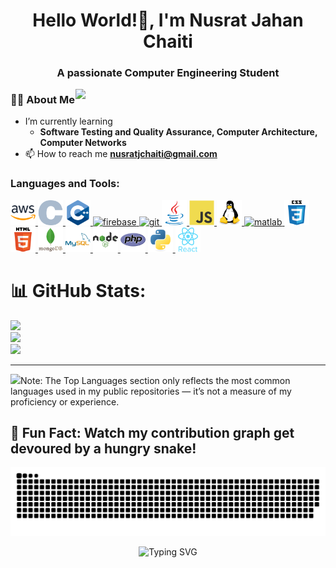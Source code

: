 <h1 align="center">Hello World!👋, I'm Nusrat Jahan Chaiti</h1>
<h3 align="center">A passionate Computer Engineering Student</h3>
<img align="right" src="https://miro.medium.com/v2/resize:fit:640/format:webp/1*NCGC9pN10cTacXQpBq7PvA.gif" width="400" />



###  👩‍💻 About Me
-  I’m currently learning
   - **Software Testing and Quality Assurance, Computer Architecture, Computer Networks**
- 📫 How to reach me **nusratjchaiti@gmail.com**


<h3 align="left">Languages and Tools:</h3>
<p align="left"> <a href="https://aws.amazon.com" target="_blank" rel="noreferrer"> <img src="https://raw.githubusercontent.com/devicons/devicon/master/icons/amazonwebservices/amazonwebservices-original-wordmark.svg" alt="aws" width="40" height="40"/> </a> <a href="https://www.cprogramming.com/" target="_blank" rel="noreferrer"> <img src="https://raw.githubusercontent.com/devicons/devicon/master/icons/c/c-original.svg" alt="c" width="40" height="40"/> </a> <a href="https://www.w3schools.com/cpp/" target="_blank" rel="noreferrer"> <img src="https://raw.githubusercontent.com/devicons/devicon/master/icons/cplusplus/cplusplus-original.svg" alt="cplusplus" width="40" height="40"/> </a> <a href="https://firebase.google.com/" target="_blank" rel="noreferrer"> <img src="https://www.vectorlogo.zone/logos/firebase/firebase-icon.svg" alt="firebase" width="40" height="40"/> </a> <a href="https://git-scm.com/" target="_blank" rel="noreferrer"> <img src="https://www.vectorlogo.zone/logos/git-scm/git-scm-icon.svg" alt="git" width="40" height="40"/> </a> <a href="https://www.java.com" target="_blank" rel="noreferrer"> <img src="https://raw.githubusercontent.com/devicons/devicon/master/icons/java/java-original.svg" alt="java" width="40" height="40"/> </a> <a href="https://developer.mozilla.org/en-US/docs/Web/JavaScript" target="_blank" rel="noreferrer"> <img src="https://raw.githubusercontent.com/devicons/devicon/master/icons/javascript/javascript-original.svg" alt="javascript" width="40" height="40"/> </a> <a href="https://www.linux.org/" target="_blank" rel="noreferrer"> <img src="https://raw.githubusercontent.com/devicons/devicon/master/icons/linux/linux-original.svg" alt="linux" width="40" height="40"/> </a> <a href="https://www.mathworks.com/" target="_blank" rel="noreferrer"> <img src="https://upload.wikimedia.org/wikipedia/commons/2/21/Matlab_Logo.png" alt="matlab" width="40" height="40"/> </a> <a href="https://www.mongodb.com/" target="_blank" rel="noreferrer"> <img 
<p align="left"> <a href="https://www.w3schools.com/css/" target="_blank" rel="noreferrer"> <img src="https://raw.githubusercontent.com/devicons/devicon/master/icons/css3/css3-original-wordmark.svg" alt="css3" width="40" height="40"/> </a> <a href="https://www.w3.org/html/" target="_blank" rel="noreferrer"> <img src="https://raw.githubusercontent.com/devicons/devicon/master/icons/html5/html5-original-wordmark.svg" alt="html5" width="40" height="40"/> </a> <a href="https://reactjs.org/" target="_blank" rel="noreferrer"> <img src="https://raw.githubusercontent.com/devicons/devicon/master/icons/mongodb/mongodb-original-wordmark.svg" alt="mongodb" width="40" height="40"/> </a> <a href="https://www.mysql.com/" target="_blank" rel="noreferrer"> <img src="https://raw.githubusercontent.com/devicons/devicon/master/icons/mysql/mysql-original-wordmark.svg" alt="mysql" width="40" height="40"/> </a> <a href="https://nodejs.org" target="_blank" rel="noreferrer"> <img src="https://raw.githubusercontent.com/devicons/devicon/master/icons/nodejs/nodejs-original-wordmark.svg" alt="nodejs" width="40" height="40"/> </a> <a href="https://www.php.net" target="_blank" rel="noreferrer"> <img src="https://raw.githubusercontent.com/devicons/devicon/master/icons/php/php-original.svg" alt="php" width="40" height="40"/> </a> <a href="https://www.python.org" target="_blank" rel="noreferrer"> <img src="https://raw.githubusercontent.com/devicons/devicon/master/icons/python/python-original.svg" alt="python" width="40" height="40"/> </a> <a href="https://reactjs.org/" target="_blank" rel="noreferrer"> <img src="https://raw.githubusercontent.com/devicons/devicon/master/icons/react/react-original-wordmark.svg" alt="react" width="40" height="40"/> </a> </p>


# 📊 GitHub Stats:
![](https://github-readme-stats.vercel.app/api?username=nusratjahanchaiti&theme=dark&hide_border=false&include_all_commits=false&count_private=false)<br/>
![](https://nirzak-streak-stats.vercel.app/?user=nusratjahanchaiti&theme=dark&hide_border=false)<br/>
![](https://github-readme-stats.vercel.app/api/top-langs/?username=nusratjahanchaiti&theme=dark&hide_border=false&include_all_commits=false&count_private=false&layout=compact)

---
[![](https://visitcount.itsvg.in/api?id=nusratjahanchaiti&icon=0&color=0)](https://visitcount.itsvg.in)Note: The Top Languages section only reflects the most common languages used in my public repositories — it’s not a measure of my proficiency or experience.


## 🐍 Fun Fact: Watch my contribution graph get devoured by a hungry snake!
<picture>
  <source media="(prefers-color-scheme: dark)" srcset="https://raw.githubusercontent.com/nusratjahanchaiti/nusratjahanchaiti/output/github-snake-dark.svg" />
  <source media="(prefers-color-scheme: light)" srcset="https://raw.githubusercontent.com/nusratjahanchaiti/nusratjahanchaiti/output/github-snake.svg" />
  <img alt="github-snake" src="https://raw.githubusercontent.com/nusratjahanchaiti/nusratjahanchaiti/output/github-snake.svg" />
</picture>

<!-- Footer -->

<p align="center">
  <img src="https://readme-typing-svg.herokuapp.com?font=Fira+Code&size=24&pause=1000&color=00CED1&center=true&vCenter=true&width=700&lines=Thanks+for+visiting+my+profile!;Let's+connect+and+build+together+㋡" alt="Typing SVG" />
</p>




